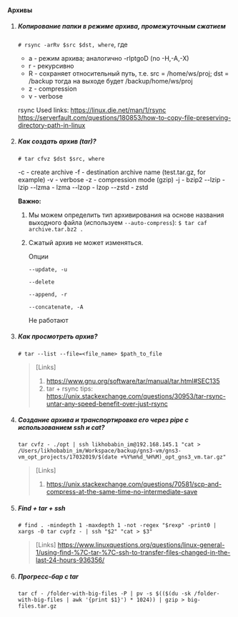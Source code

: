#### Архивы

1. ##### Копирование папки в режиме архива, промежуточным сжатием

    `# rsync -arRv $src $dst, where`, где 

    - a - режим архива; аналогично -rlptgoD (no -H,-A,-X)
    - r - рекурсивно
    - R - сохраняет относительный путь, т.е. src = /home/ws/proj; dst = /backup
    тогда на выходе будет /backup/home/ws/proj
    - z - compression
    - v - verbose

    rsync
    Used links:
    https://linux.die.net/man/1/rsync
    https://serverfault.com/questions/180853/how-to-copy-file-preserving-directory-path-in-linux


2. ##### Как создать архив (tar)?

    `# tar cfvz $dst $src, where`

     -c - create archive
     -f - destination archive name (test.tar.gz, for example)
     -v - verbose
     -z - compression mode (gzip)
     -j - bzip2
     --lzip - lzip
     --lzma - lzma
     --lzop - lzop
     --zstd - zstd

     **Важно:**

     1) Мы можем определить тип архивирования на основе названия выходного файла (используем `--auto-compress`):
         `$ tar caf archive.tar.bz2 .`

     2) Сжатый архив не может изменяться. 

         Опции 
         
         `--update, -u` 

         `--delete`
         
         `--append, -r`
         
         `--concatenate, -A`

         Не работают

3. ##### Как просмотреть архив?

    `# tar --list --file=<file_name> $path_to_file`


    >[Links] 
    > 1. https://www.gnu.org/software/tar/manual/tar.html#SEC135
    > 2. tar + rsync tips: https://unix.stackexchange.com/questions/30953/tar-rsync-untar-any-speed-benefit-over-just-rsync


4. ##### Создание архива и транспортировка его через pipe с использованием ssh и cat?

    `tar cvfz - ./opt | ssh likhobabin_im@192.168.145.1 "cat > /Users/likhobabin_im/Workspace/backup/gns3-vm/gns3-vm_opt_projects/17032019/$(date +%Y%m%d_%H%M)_opt_gns3_vm.tar.gz"`

    >[Links] 
    > 1. https://unix.stackexchange.com/questions/70581/scp-and-compress-at-the-same-time-no-intermediate-save

5. ##### Find + tar + ssh

    `# find . -mindepth 1 -maxdepth 1 -not -regex "$rexp" -print0 | xargs -0 tar cvpfz - | ssh "$2" "cat > $3"`

    >[Links] 
    > https://www.linuxquestions.org/questions/linux-general-1/using-find-%7C-tar-%7C-ssh-to-transfer-files-changed-in-the-last-24-hours-936356/

6. ##### Прогресс-бар с tar

    `tar cf - /folder-with-big-files -P | pv -s $(($(du -sk /folder-with-big-files | awk '{print $1}') * 1024)) | gzip > big-files.tar.gz`